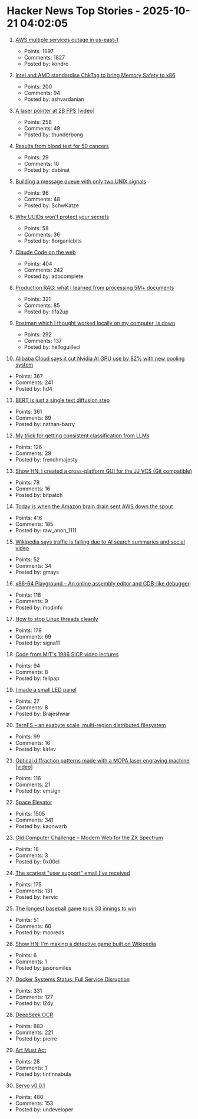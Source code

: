 # Hacker News Top Stories - 2025-10-21 04:02:05

1. [AWS multiple services outage in us-east-1](https://health.aws.amazon.com/health/status?ts=20251020)
   - Points: 1697
   - Comments: 1827
   - Posted by: kondro

2. [Intel and AMD standardise ChkTag to bring Memory Safety to x86](https://community.intel.com/t5/Blogs/Tech-Innovation/open-intel/ChkTag-x86-Memory-Safety/post/1721490)
   - Points: 200
   - Comments: 94
   - Posted by: ashvardanian

3. [A laser pointer at 2B FPS [video]](https://www.youtube.com/watch?v=o4TdHrMi6do)
   - Points: 258
   - Comments: 49
   - Posted by: thunderbong

4. [Results from blood test for 50 cancers](https://www.bbc.com/news/articles/c205g21n1zzo)
   - Points: 29
   - Comments: 10
   - Posted by: dabinat

5. [Building a message queue with only two UNIX signals](https://leandronsp.com/articles/you-dont-need-kafka-building-a-message-queue-with-only-two-unix-signals)
   - Points: 96
   - Comments: 48
   - Posted by: SchwKatze

6. [Why UUIDs won't protect your secrets](https://alexsci.com/blog/uuids-and-idor/)
   - Points: 58
   - Comments: 36
   - Posted by: 8organicbits

7. [Claude Code on the web](https://www.anthropic.com/news/claude-code-on-the-web)
   - Points: 404
   - Comments: 242
   - Posted by: adocomplete

8. [Production RAG: what I learned from processing 5M+ documents](https://blog.abdellatif.io/production-rag-processing-5m-documents)
   - Points: 321
   - Comments: 85
   - Posted by: tifa2up

9. [Postman which I thought worked locally on my computer, is down](https://status.postman.com)
   - Points: 292
   - Comments: 137
   - Posted by: helloguillecl

10. [Alibaba Cloud says it cut Nvidia AI GPU use by 82% with new pooling system](https://www.tomshardware.com/tech-industry/semiconductors/alibaba-says-new-pooling-system-cut-nvidia-gpu-use-by-82-percent)
   - Points: 367
   - Comments: 241
   - Posted by: hd4

11. [BERT is just a single text diffusion step](https://nathan.rs/posts/roberta-diffusion/)
   - Points: 361
   - Comments: 89
   - Posted by: nathan-barry

12. [My trick for getting consistent classification from LLMs](https://verdik.substack.com/p/how-to-get-consistent-classification)
   - Points: 126
   - Comments: 29
   - Posted by: frenchmajesty

13. [Show HN: I created a cross-platform GUI for the JJ VCS (Git compatible)](https://judojj.com)
   - Points: 78
   - Comments: 16
   - Posted by: bitpatch

14. [Today is when the Amazon brain drain sent AWS down the spout](https://www.theregister.com/2025/10/20/aws_outage_amazon_brain_drain_corey_quinn/)
   - Points: 416
   - Comments: 185
   - Posted by: raw_anon_1111

15. [Wikipedia says traffic is falling due to AI search summaries and social video](https://techcrunch.com/2025/10/18/wikipedia-says-traffic-is-falling-due-to-ai-search-summaries-and-social-video/)
   - Points: 52
   - Comments: 34
   - Posted by: gmays

16. [x86-64 Playground – An online assembly editor and GDB-like debugger](https://x64.halb.it/)
   - Points: 118
   - Comments: 9
   - Posted by: modinfo

17. [How to stop Linux threads cleanly](https://mazzo.li/posts/stopping-linux-threads.html)
   - Points: 178
   - Comments: 69
   - Posted by: signa11

18. [Code from MIT's 1986 SICP video lectures](https://github.com/felipap/sicp-code)
   - Points: 94
   - Comments: 8
   - Posted by: felipap

19. [I made a small LED panel](https://www.stavros.io/posts/really-small-led-panel/)
   - Points: 27
   - Comments: 8
   - Posted by: Brajeshwar

20. [TernFS – an exabyte scale, multi-region distributed filesystem](https://www.xtxmarkets.com/tech/2025-ternfs/#posix-shaped)
   - Points: 99
   - Comments: 16
   - Posted by: kirlev

21. [Optical diffraction patterns made with a MOPA laser engraving machine [video]](https://www.youtube.com/watch?v=RsGHr7dXLuI)
   - Points: 116
   - Comments: 21
   - Posted by: emsign

22. [Space Elevator](https://neal.fun/space-elevator/)
   - Points: 1505
   - Comments: 341
   - Posted by: kaonwarb

23. [Old Computer Challenge – Modern Web for the ZX Spectrum](https://0x00.cl/blog/2025/occ-2025/)
   - Points: 18
   - Comments: 3
   - Posted by: 0x00cl

24. [The scariest "user support" email I've received](https://www.devas.life/the-scariest-user-support-email-ive-ever-received/)
   - Points: 175
   - Comments: 131
   - Posted by: hervic

25. [The longest baseball game took 33 innings to win](https://www.mlb.com/news/the-longest-professional-baseball-game-ever-played)
   - Points: 51
   - Comments: 60
   - Posted by: mooreds

26. [Show HN: I'm making a detective game built on Wikipedia](https://detective.wiki/)
   - Points: 6
   - Comments: 1
   - Posted by: jasonsmiles

27. [Docker Systems Status: Full Service Disruption](https://www.dockerstatus.com/pages/incident/533c6539221ae15e3f000031/68f5e1c741c825463df7486c)
   - Points: 331
   - Comments: 127
   - Posted by: l2dy

28. [DeepSeek OCR](https://github.com/deepseek-ai/DeepSeek-OCR)
   - Points: 883
   - Comments: 221
   - Posted by: pierre

29. [Art Must Act](https://aeon.co/essays/harold-rosenberg-exhorted-artists-to-take-action-and-resist-cliche)
   - Points: 28
   - Comments: 1
   - Posted by: tintinnabula

30. [Servo v0.0.1](https://github.com/servo/servo)
   - Points: 480
   - Comments: 153
   - Posted by: undeveloper

